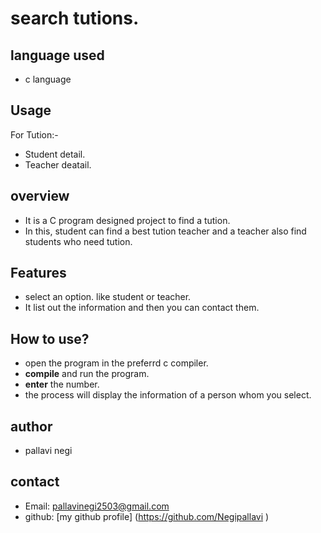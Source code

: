 # search tutions.
## language used
- c language

## Usage 
For Tution:-
- Student detail.
- Teacher deatail.

## overview
- It is a C program designed project to find a tution.
- In this, student can find a best tution teacher and a teacher also find students who need tution.

## Features
* select an option. like student or teacher.
* It list out the information and then you can contact them. 

## How to use?
- open the program in the preferrd c compiler.
- **compile** and run the program.
- **enter** the number.
- the process will display the information of a person whom you select.

## author
- pallavi negi

## contact
- Email: pallavinegi2503@gmail.com
- github: [my github profile]
  (https://github.com/Negipallavi )
